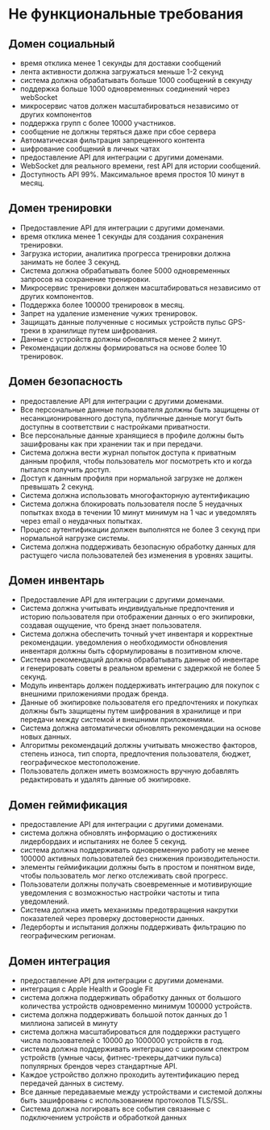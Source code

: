 # Не функциональные требования
 
## Домен социальный
* время отклика менее 1 секунды для доставки сообщений
* лента активности должна загружаться меньше 1-2 секунд
* система должна обрабатывать больше 1000 сообщений в секунду
* поддержка больше 1000 одновременных соединений через webSocket
* микросервис чатов должен масштабироваться независимо от других компонентов
* поддержка групп с более 10000 участников.
* сообщение не должны теряться даже при сбое сервера
* Автоматическая фильтрация запрещенного контента
* шифрование сообщений в личных чатах
* предоставление API для интеграции с другими доменами. 
* WebSocket для  реального времени, rest API для истории сообщений.
* Доступность API 99%. Максимальное время простоя 10 минут в месяц.
## Домен тренировки
* Предоставление API для интеграции с другими доменами.
* время отклика менее 1 секунды для создания сохранения тренировки.
* Загрузка истории, аналитика прогресса тренировки должна занимать не более 3 секунд.
* Система должна обрабатывать более 5000 одновременных запросов на сохранение тренировки.
* Микросервис тренировки должен масштабироваться независимо от других компонентов.
* Поддержка более 100000 тренировок в месяц.
* Запрет на удаление изменение чужих тренировок.
* Защищать данные полученные с носимых устройств пульс GPS-треки в хранилище путем шифрования.
* Данные с устройств должны обновляться менее 2 минут.
* Рекомендации должны формироваться на основе более 10 тренировок.
## Домен безопасность

* предоставление API для интеграции с другими доменами.
* Все персональные данные пользователя должны быть защищены от несанкционированного доступа, публичные данные могут быть доступны в соответствии с настройками приватности.
* Все персональные данные хранящиеся в профиле должны быть зашифрованы как при хранении так и при передачи.
* Система должна вести журнал попыток доступа к приватным данным профиля, чтобы пользователь мог посмотреть кто и когда пытался получить доступ.
* Доступ к данным профиля при нормальной загрузке не должен превышать 2 секунд.
* Система должна использовать многофакторную аутентификацию
* Система должна блокировать пользователя после 5 неудачных попытках входа в течении 10 минут минимум на 1 час и уведомлять через email о неудачных попытках.
* Процесс аутентификации должен выполнятся не более 3 секунд при нормальной нагрузке системы.
* Система должна поддерживать безопасную обработку данных для растущего числа пользователей без изменения в уровнях защиты.
## Домен инвентарь
* Предоставление API для интеграции с другими доменами.
* Система должна учитывать индивидуальные предпочтения и историю пользователя при отображении данных о его экипировки, создавая ощущение, что бренд знает пользователя.
* Система должна обеспечить точный учет инвентаря и корректные рекомендации.
уведомления о необходимости обновления инвентаря должны быть сформулированы в позитивном ключе.
* Система рекомендаций должна обрабатывать данные об инвентаре и генерировать советы в реальном времени с задержкой не более 5 секунд.
* Модуль инвентарь должен поддерживать интеграцию для покупок с внешними приложениями продаж бренда.
* Данные об экипировке пользователя его предпочтениях и покупках должны быть защищены путем  шифрования в хранилище и при передачи между системой и внешними приложениями.
* Система должна автоматически обновлять рекомендации на основе новых данных.
* Алгоритмы рекомендаций должны учитывать множество факторов, степень износа, тип спорта, предпочтения пользователя, бюджет, географическое местоположение.
* Пользователь должен иметь возможность вручную добавлять редактировать и удалять данные об экипировке.
## Домен геймификация
* предоставление API для интеграции с другими доменами.
* система должна обновлять информацию о достижениях лидербордаих и испытаниях не более 5 секунд.
* система должна поддерживать одновременную работу не менее 100000 активных пользователей без снижения производительности.
* элементы геймификации должны быть в простом и понятном виде, чтобы пользователь мог легко отслеживать свой прогресс.
* Пользователи должны получать своевременные и мотивирующие уведомления с возможностью настройки частоты и типа уведомлений.
* Система должна иметь механизмы предотвращения накрутки показателей через проверку достоверности данных.
* Ледерборты и испытания должны поддерживать фильтрацию по географическим регионам.
## Домен интеграция
* предоставление API для интеграции с другими доменами.
* интеграция с Apple Health и Google Fit
* система должна поддерживать обработку данных от большого количества устройств одновременно минимум 100000 устройств.
* система должна поддерживать большой поток данных до 1 миллиона записей в минуту
* система должна масштабироваться для поддержки растущего числа пользователей с 10000 до 1000000 устройств в год.
* система должна поддерживать интеграцию с широким спектром устройств (умные часы, фитнес-трекеры,датчики пульса) популярных брендов через стандартные API.
* Каждое устройство должно проходить аутентификацию перед передачей данных в систему.
* Все данные передаваемые между устройствами и системой должны быть зашифрованы с использованием протоколов TLS/SSL.
* Система должна логировать все события связанные с подключением устройств и обработкой данных

